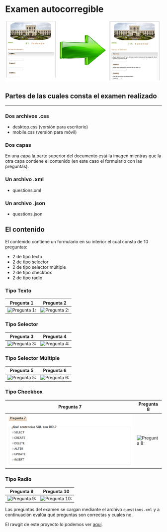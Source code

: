 # Examen autocorregible
![Aspecto:](https://github.com/sergjime/Examen-autocorregible/blob/master/img/aspecto.png) 
## Partes de las cuales consta el examen realizado
------------------------------------------------------------------------------
### Dos archivos .css
- desktop.css (versión para escritorio)
- mobile.css (versión para móvil)
### Dos capas
En una capa la parte superior del documento está la imagen mientras que la otra capa contiene el contenido (en este caso el formulario con las preguntas).
### Un archivo .xml
- questions.xml
### Un archivo .json
- questions.json
## El contenido
El contenido contiene un formulario en su interior el cual consta de 10 preguntas:
- 2 de tipo texto
- 2 de tipo selector 
- 2 de tipo selector múltiple
- 2 de tipo checkbox
- 2 de tipo radio
### Tipo Texto
| **Pregunta 1** | **Pregunta 2** |
| ---------- | ---------- |
| ![Pregunta 1:](https://github.com/sergjime/Examen-parte1/blob/master/img/pregunta1.png)   | ![Pregunta 2:](https://github.com/sergjime/Examen-parte1/blob/master/img/pregunta2.png)   |
### Tipo Selector
| **Pregunta 3** | **Pregunta 4** |
| ---------- | ---------- |
| ![Pregunta 3:](https://github.com/sergjime/Examen-parte1/blob/master/img/pregunta3.png)   | ![Pregunta 4:](https://github.com/sergjime/Examen-parte1/blob/master/img/pregunta4.png)   |
### Tipo Selector Múltiple
| **Pregunta 5** | **Pregunta 6** |
| ---------- | ---------- |
| ![Pregunta 5:](https://github.com/sergjime/Examen-parte1/blob/master/img/pregunta5.png)   | ![Pregunta 6:](https://github.com/sergjime/Examen-parte1/blob/master/img/pregunta6.png)   |
### Tipo Checkbox
| **Pregunta 7** | **Pregunta 8** |
| ---------- | ---------- |
| ![Pregunta 7:](https://github.com/sergjime/Examen-autocorregible/blob/master/img/pregunta7.png)   | ![Pregunta 8:](https://github.com/sergjime/Examen-parte1/blob/master/img/pregunta8.png)   |
### Tipo Radio
| **Pregunta 9** | **Pregunta 10** |
| ---------- | ---------- |
| ![Pregunta 9:](https://github.com/sergjime/Examen-parte1/blob/master/img/pregunta9.png)   | ![Pregunta 10:](https://github.com/sergjime/Examen-parte1/blob/master/img/pregunta10.png)   |

Las preguntas del examen se cargan mediante el archivo <code>questions.xml</code> y a continuación evalúa qué preguntas son correctas y cuales no.

El rawgit de este proyecto lo podemos ver [aquí](https://raw.githack.com/sergjime/Examen-autocorregible/master/index.html).
